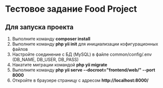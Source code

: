 # Тестовое задание Food Project

## Для запуска проекта 

1. Выполните команду **composer install**
2. Выполните команду **php yii init** для инициализации кофигурационных файлов
3. Настройте соединение с БД (MySQL) в файле common/config/.env (DB_NAME, DB_USER, DB_PASS)
4. Накатите миграции командой **php yii migrate**
5. Выполните команду **php yii serve --docroot="frontend/web/" --port 8000**
6. Откройте в браузере страницу с адресом **http://localhost:8000/**




